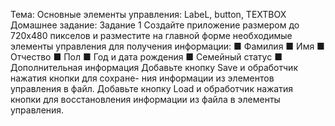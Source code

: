 Тема: Основные элементы управления: LabeL, button, TEXTBOX
Домашнее задание:
Задание 1
Создайте приложение размером до 720х480 пикселов и разместите
на главной форме необходимые элементы управления для получения
информации:
■ Фамилия
■ Имя
■ Отчество
■ Пол
■ Год и дата рождения
■ Семейный статус
■ Дополнительная информация
Добавьте кнопку Save и обработчик нажатия кнопки для сохране-
ния информации из элементов управления в файл.
Добавьте кнопку Load и обработчик нажатия кнопки для
восстановления информации из файла в элементы управления.
